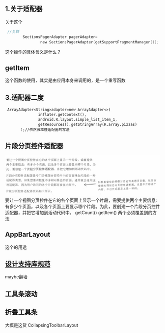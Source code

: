 ## 1.关于适配器
关于这个
```c
 //关联
        SectionsPagerAdapter pagerAdapter=
                new SectionsPagerAdapter(getSupportFragmentManager());
```
这个操作的具体含义是什么？
## getItem
这个函数的使用，其实是由应用本身来调用的，是一个重写函数
## 3.适配器二度
```
 ArrayAdapter<String>adapter=new ArrayAdapter<>(
               inflater.getContext(),
               android.R.layout.simple_list_item_1,
               getResources().getStringArray(R.array.pizzas)
       );//依然很难懂适配器的写法
```

## 片段分页控件适配器
![img.png](img.png)
要让一个视图分页控件在它的各个页面上显示一个片段，需要提供两个主要信息:有多少个页面，以及各个页面上要显示哪个片段。为此，要创建一个片段分页控件适配器，并把它增加到活动代码中。
getCount()
getItem()
两个必须覆盖到的方法
## AppBarLayout
这个的用途
## [设计支持库规范](https://material.io/guidelines/)
maybe翻墙
## 工具条滚动
## 折叠工具条
大概是这货
CollapsingToolbarLayout